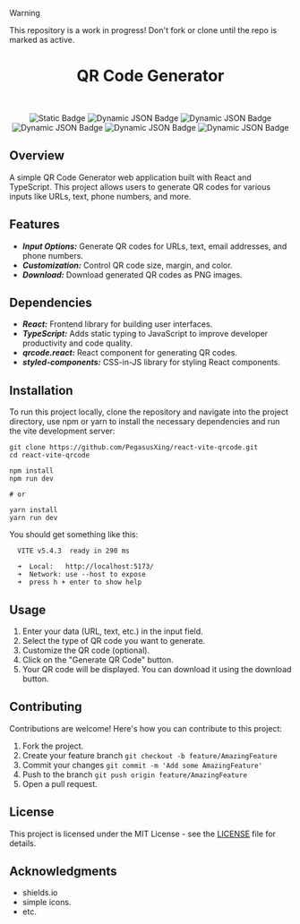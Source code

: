
> [!WARNING]
> This repository is a work in progress! Don't fork or clone until the repo is marked as active.

<!--suppress HtmlDeprecatedAttribute -->
<div class="project-badges" align=center>

# QR Code Generator
<br>

![Static Badge](https://img.shields.io/badge/status-inactive-FF000D)
![Dynamic JSON Badge](https://img.shields.io/badge/dynamic/json?url=https%3A%2F%2Fraw.githubusercontent.com%2FPegasusXing%2Freact-vite-qrcode%2Fmain%2Fpackage.json&query=%24.version&style=flat&label=version&color=06B6D4)
![Dynamic JSON Badge](https://img.shields.io/badge/dynamic/json?url=https%3A%2F%2Fraw.githubusercontent.com%2FPegasusXing%2Freact-vite-qrcode%2Fmain%2Fpackage.json&query=%24.devDependencies.vite&style=flat&logo=vite&label=vite&color=646CFF)
![Dynamic JSON Badge](https://img.shields.io/badge/dynamic/json?url=https%3A%2F%2Fraw.githubusercontent.com%2FPegasusXing%2Freact-vite-qrcode%2Fmain%2Fpackage.json&query=%24.dependencies.react&style=flat&logo=react&label=react&color=61DAFB)
![Dynamic JSON Badge](https://img.shields.io/badge/dynamic/json?url=https%3A%2F%2Fraw.githubusercontent.com%2FPegasusXing%2Freact-vite-qrcode%2Fmain%2Fpackage.json&query=%24.devDependencies.typescript&style=flat&logo=typescript&label=typescript&color=3178C6)
![Dynamic JSON Badge](https://img.shields.io/badge/dynamic/json?url=https%3A%2F%2Fraw.githubusercontent.com%2FPegasusXing%2Freact-vite-qrcode%2Fmain%2Fpackage.json&query=%24.devDependencies.eslint&style=flat&logo=eslint&label=eslint&color=4B32C3)

</div>

## Overview
A simple QR Code Generator web application built with React and TypeScript. This project allows users to generate QR codes for various inputs like URLs, text, phone numbers, and more.

## Features
* ***Input Options:*** Generate QR codes for URLs, text, email addresses, and phone numbers.
* ***Customization:*** Control QR code size, margin, and color.
* ***Download:*** Download generated QR codes as PNG images.

## Dependencies
* ***React:*** Frontend library for building user interfaces.
* ***TypeScript:*** Adds static typing to JavaScript to improve developer productivity and code quality.
* ***qrcode.react:*** React component for generating QR codes.
* ***styled-components:*** CSS-in-JS library for styling React components.

## Installation
To run this project locally, clone the repository and navigate into the project directory, use npm or yarn to install the necessary dependencies and run the vite development server:
```
git clone https://github.com/PegasusXing/react-vite-qrcode.git
cd react-vite-qrcode

npm install
npm run dev

# or

yarn install
yarn run dev
```
You should get something like this:
```
  VITE v5.4.3  ready in 290 ms

  ➜  Local:   http://localhost:5173/ 
  ➜  Network: use --host to expose
  ➜  press h + enter to show help
```

## Usage
1. Enter your data (URL, text, etc.) in the input field.
2. Select the type of QR code you want to generate.
3. Customize the QR code (optional).
4. Click on the "Generate QR Code" button.
5. Your QR code will be displayed. You can download it using the download button.

## Contributing
Contributions are welcome! Here's how you can contribute to this project:
1. Fork the project.
2. Create your feature branch ``` git checkout -b feature/AmazingFeature ```
3. Commit your changes ``` git commit -m 'Add some AmazingFeature' ```
4. Push to the branch ``` git push origin feature/AmazingFeature ```
5. Open a pull request.

## License
This project is licensed under the MIT License - see the [LICENSE](https://github.com/PegasusXing/react-vite-qrcode/blob/main/LICENSE.md) file for details.

## Acknowledgments
* shields.io
* simple icons.
* etc.